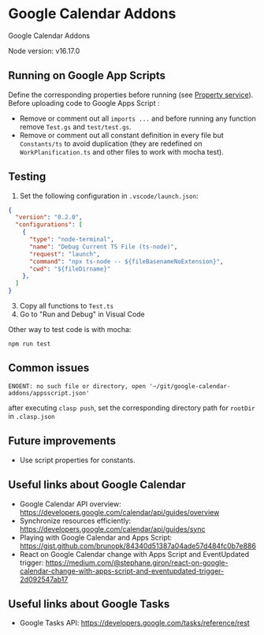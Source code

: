 # Google Calendar Addons

Google Calendar Addons

Node version: v16.17.0

## Running on Google App Scripts

Define the corresponding properties before running (see [Property service](https://developers.google.com/apps-script/reference/properties?hl=en)). Before uploading code to Google Apps Script :

- Remove or comment out all `imports ...` and before running any function remove `Test.gs` and `test/test.gs`.
- Remove or comment out all constant definition in every file but `Constants/ts` to avoid duplication (they are redefined on `WorkPlanification.ts` and other files to work with mocha test).


## Testing

1. Set the following configuration in `.vscode/launch.json`:
  ```json
  {
    "version": "0.2.0",
    "configurations": [
      {
        "type": "node-terminal",
        "name": "Debug Current TS File (ts-node)",
        "request": "launch",
        "command": "npx ts-node -- ${fileBasenameNoExtension}",
        "cwd": "${fileDirname}"
      },
    ]
  }
  ```
3. Copy all functions to `Test.ts`
4. Go to "Run and Debug" in Visual Code


Other way to test code is with mocha:

```shell
npm run test
```

## Common issues

```shell
ENOENT: no such file or directory, open '~/git/google-calendar-addons/appsscript.json'
```

after executing `clasp push`, set the corresponding directory path for `rootDir` in `.clasp.json`

## Future improvements

- Use script properties for constants.

## Useful links about Google Calendar

- Google Calendar API overview: https://developers.google.com/calendar/api/guides/overview
- Synchronize resources efficiently: https://developers.google.com/calendar/api/guides/sync
- Playing with Google Calendar and Apps Script: https://gist.github.com/brunopk/84340d51387a04ade57d484fc0b7e886
- React on Google Calendar change with Apps Script and EventUpdated trigger: https://medium.com/@stephane.giron/react-on-google-calendar-change-with-apps-script-and-eventupdated-trigger-2d092547ab17

## Useful links about Google Tasks

- Google Tasks API: https://developers.google.com/tasks/reference/rest
